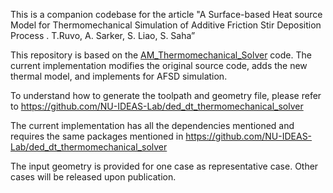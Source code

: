 This is a companion codebase for the article "A Surface-based Heat source Model for Thermomechanical Simulation of Additive Friction Stir Deposition Process . T.Ruvo, A. Sarker, S. Liao, S. Saha”

This repository is based on the [AM_Thermomechanical_Solver](https://github.com/ShuhengLiao/AM_Thermomechanical_Solver) code. The current implementation modifies the original source code, adds the new thermal model, and implements for AFSD simulation.

To understand how to generate the toolpath and geometry file, please refer to https://github.com/NU-IDEAS-Lab/ded_dt_thermomechanical_solver

The current implementation has all the dependencies mentioned and requires the same packages mentioned in https://github.com/NU-IDEAS-Lab/ded_dt_thermomechanical_solver

The input geometry is provided for one case as representative case. Other cases will be released upon publication.

